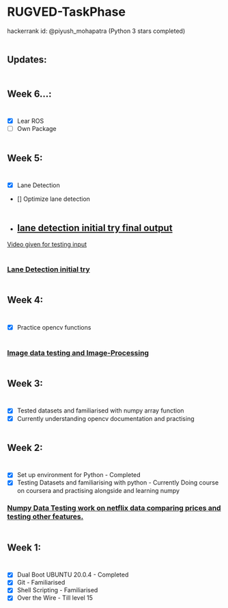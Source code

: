 # RUGVED-TaskPhase
hackerrank id: @piyush_mohapatra (Python 3 stars completed) <br /><br />
## Updates:<br /><br />
## Week 6...:<br /><br />
- [x] Lear ROS<br />
- [ ] Own Package<br /><br />
## Week 5:<br /><br />
- [x] Lane Detection<br />
- [] Optimize lane detection<br /><br/>
- ## [lane detection initial try final output](https://drive.google.com/file/d/1lRDPGI160fulm44VFOD3pfzty3KG2y0o/view?usp=sharing)<br />
[Video given for testing input](https://drive.google.com/file/d/13G4UdK9bJ8w2sUotUw9Fin7vbA1ZcvT5/view?usp=sharing)<br /><br />
### [Lane Detection initial try](/lane_detection)<br /><br />
## Week 4:<br /><br />
- [x] Practice opencv functions<br /><br/>
### [Image data testing and Image-Processing](/image-testing)<br /><br/>
## Week 3:<br /><br />
- [x] Tested datasets and familiarised with numpy array function<br />
- [x] Currently understanding opencv documentation and practising<br /><br/>
## Week 2:<br /><br />
- [x] Set up environment for Python - Completed<br />
- [x] Testing Datasets and familiarising with python - Currently Doing course on coursera and practising alongside and learning numpy<br />
### [Numpy Data Testing work on netflix data comparing prices and testing other features.](/numpy_test)<br /><br />
## Week 1:<br /><br />
- [x] Dual Boot UBUNTU 20.0.4 - Completed<br />
- [x] Git - Familiarised<br />
- [x] Shell Scripting - Familiarised<br />
- [x] Over the Wire - Till level 15
